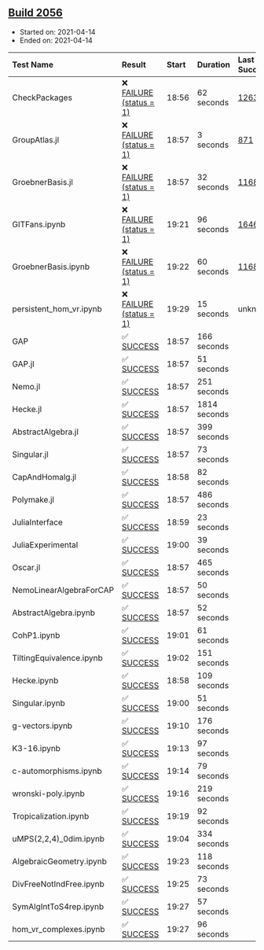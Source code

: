 ## [Build 2056](https://oscarci.mathematik.uni-kl.de/job/oscar-stable/2056/)

* Started on: 2021-04-14
* Ended on: 2021-04-14

| Test Name    | Result | Start | Duration | Last Success | First Failure |
|:-------------|:-------|:------|:---------|:-------------|:--------------|
| CheckPackages | ❌ [FAILURE (status = 1)](https://oscarci.mathematik.uni-kl.de/job/oscar-stable/2056/artifact/logs/build-2056/CheckPackages.log) | 18:56 | 62 seconds | [1263](https://oscarci.mathematik.uni-kl.de/job/oscar-stable/1263/) | [1264](https://oscarci.mathematik.uni-kl.de/job/oscar-stable/1264/) |
| GroupAtlas.jl | ❌ [FAILURE (status = 1)](https://oscarci.mathematik.uni-kl.de/job/oscar-stable/2056/artifact/logs/build-2056/GroupAtlas.jl.log) | 18:57 | 3 seconds | [871](https://oscarci.mathematik.uni-kl.de/job/oscar-stable/871/) | [872](https://oscarci.mathematik.uni-kl.de/job/oscar-stable/872/) |
| GroebnerBasis.jl | ❌ [FAILURE (status = 1)](https://oscarci.mathematik.uni-kl.de/job/oscar-stable/2056/artifact/logs/build-2056/GroebnerBasis.jl.log) | 18:57 | 32 seconds | [1168](https://oscarci.mathematik.uni-kl.de/job/oscar-stable/1168/) | [1169](https://oscarci.mathematik.uni-kl.de/job/oscar-stable/1169/) |
| GITFans.ipynb | ❌ [FAILURE (status = 1)](https://oscarci.mathematik.uni-kl.de/job/oscar-stable/2056/artifact/logs/build-2056/GITFans.ipynb.log) | 19:21 | 96 seconds | [1646](https://oscarci.mathematik.uni-kl.de/job/oscar-stable/1646/) | [1647](https://oscarci.mathematik.uni-kl.de/job/oscar-stable/1647/) |
| GroebnerBasis.ipynb | ❌ [FAILURE (status = 1)](https://oscarci.mathematik.uni-kl.de/job/oscar-stable/2056/artifact/logs/build-2056/GroebnerBasis.ipynb.log) | 19:22 | 60 seconds | [1168](https://oscarci.mathematik.uni-kl.de/job/oscar-stable/1168/) | [1169](https://oscarci.mathematik.uni-kl.de/job/oscar-stable/1169/) |
| persistent_hom_vr.ipynb | ❌ [FAILURE (status = 1)](https://oscarci.mathematik.uni-kl.de/job/oscar-stable/2056/artifact/logs/build-2056/persistent_hom_vr.ipynb.log) | 19:29 | 15 seconds | unknown | unknown |
| GAP | ✅ [SUCCESS](https://oscarci.mathematik.uni-kl.de/job/oscar-stable/2056/artifact/logs/build-2056/GAP.log) | 18:57 | 166 seconds |  |  |
| GAP.jl | ✅ [SUCCESS](https://oscarci.mathematik.uni-kl.de/job/oscar-stable/2056/artifact/logs/build-2056/GAP.jl.log) | 18:57 | 51 seconds |  |  |
| Nemo.jl | ✅ [SUCCESS](https://oscarci.mathematik.uni-kl.de/job/oscar-stable/2056/artifact/logs/build-2056/Nemo.jl.log) | 18:57 | 251 seconds |  |  |
| Hecke.jl | ✅ [SUCCESS](https://oscarci.mathematik.uni-kl.de/job/oscar-stable/2056/artifact/logs/build-2056/Hecke.jl.log) | 18:57 | 1814 seconds |  |  |
| AbstractAlgebra.jl | ✅ [SUCCESS](https://oscarci.mathematik.uni-kl.de/job/oscar-stable/2056/artifact/logs/build-2056/AbstractAlgebra.jl.log) | 18:57 | 399 seconds |  |  |
| Singular.jl | ✅ [SUCCESS](https://oscarci.mathematik.uni-kl.de/job/oscar-stable/2056/artifact/logs/build-2056/Singular.jl.log) | 18:57 | 73 seconds |  |  |
| CapAndHomalg.jl | ✅ [SUCCESS](https://oscarci.mathematik.uni-kl.de/job/oscar-stable/2056/artifact/logs/build-2056/CapAndHomalg.jl.log) | 18:58 | 82 seconds |  |  |
| Polymake.jl | ✅ [SUCCESS](https://oscarci.mathematik.uni-kl.de/job/oscar-stable/2056/artifact/logs/build-2056/Polymake.jl.log) | 18:57 | 486 seconds |  |  |
| JuliaInterface | ✅ [SUCCESS](https://oscarci.mathematik.uni-kl.de/job/oscar-stable/2056/artifact/logs/build-2056/JuliaInterface.log) | 18:59 | 23 seconds |  |  |
| JuliaExperimental | ✅ [SUCCESS](https://oscarci.mathematik.uni-kl.de/job/oscar-stable/2056/artifact/logs/build-2056/JuliaExperimental.log) | 19:00 | 39 seconds |  |  |
| Oscar.jl | ✅ [SUCCESS](https://oscarci.mathematik.uni-kl.de/job/oscar-stable/2056/artifact/logs/build-2056/Oscar.jl.log) | 18:57 | 465 seconds |  |  |
| NemoLinearAlgebraForCAP | ✅ [SUCCESS](https://oscarci.mathematik.uni-kl.de/job/oscar-stable/2056/artifact/logs/build-2056/NemoLinearAlgebraForCAP.log) | 18:57 | 50 seconds |  |  |
| AbstractAlgebra.ipynb | ✅ [SUCCESS](https://oscarci.mathematik.uni-kl.de/job/oscar-stable/2056/artifact/logs/build-2056/AbstractAlgebra.ipynb.log) | 18:57 | 52 seconds |  |  |
| CohP1.ipynb | ✅ [SUCCESS](https://oscarci.mathematik.uni-kl.de/job/oscar-stable/2056/artifact/logs/build-2056/CohP1.ipynb.log) | 19:01 | 61 seconds |  |  |
| TiltingEquivalence.ipynb | ✅ [SUCCESS](https://oscarci.mathematik.uni-kl.de/job/oscar-stable/2056/artifact/logs/build-2056/TiltingEquivalence.ipynb.log) | 19:02 | 151 seconds |  |  |
| Hecke.ipynb | ✅ [SUCCESS](https://oscarci.mathematik.uni-kl.de/job/oscar-stable/2056/artifact/logs/build-2056/Hecke.ipynb.log) | 18:58 | 109 seconds |  |  |
| Singular.ipynb | ✅ [SUCCESS](https://oscarci.mathematik.uni-kl.de/job/oscar-stable/2056/artifact/logs/build-2056/Singular.ipynb.log) | 19:00 | 51 seconds |  |  |
| g-vectors.ipynb | ✅ [SUCCESS](https://oscarci.mathematik.uni-kl.de/job/oscar-stable/2056/artifact/logs/build-2056/g-vectors.ipynb.log) | 19:10 | 176 seconds |  |  |
| K3-16.ipynb | ✅ [SUCCESS](https://oscarci.mathematik.uni-kl.de/job/oscar-stable/2056/artifact/logs/build-2056/K3-16.ipynb.log) | 19:13 | 97 seconds |  |  |
| c-automorphisms.ipynb | ✅ [SUCCESS](https://oscarci.mathematik.uni-kl.de/job/oscar-stable/2056/artifact/logs/build-2056/c-automorphisms.ipynb.log) | 19:14 | 79 seconds |  |  |
| wronski-poly.ipynb | ✅ [SUCCESS](https://oscarci.mathematik.uni-kl.de/job/oscar-stable/2056/artifact/logs/build-2056/wronski-poly.ipynb.log) | 19:16 | 219 seconds |  |  |
| Tropicalization.ipynb | ✅ [SUCCESS](https://oscarci.mathematik.uni-kl.de/job/oscar-stable/2056/artifact/logs/build-2056/Tropicalization.ipynb.log) | 19:19 | 92 seconds |  |  |
| uMPS(2,2,4)_0dim.ipynb | ✅ [SUCCESS](https://oscarci.mathematik.uni-kl.de/job/oscar-stable/2056/artifact/logs/build-2056/uMPS-2-2-4-_0dim.ipynb.log) | 19:04 | 334 seconds |  |  |
| AlgebraicGeometry.ipynb | ✅ [SUCCESS](https://oscarci.mathematik.uni-kl.de/job/oscar-stable/2056/artifact/logs/build-2056/AlgebraicGeometry.ipynb.log) | 19:23 | 118 seconds |  |  |
| DivFreeNotIndFree.ipynb | ✅ [SUCCESS](https://oscarci.mathematik.uni-kl.de/job/oscar-stable/2056/artifact/logs/build-2056/DivFreeNotIndFree.ipynb.log) | 19:25 | 73 seconds |  |  |
| SymAlgIntToS4rep.ipynb | ✅ [SUCCESS](https://oscarci.mathematik.uni-kl.de/job/oscar-stable/2056/artifact/logs/build-2056/SymAlgIntToS4rep.ipynb.log) | 19:27 | 57 seconds |  |  |
| hom_vr_complexes.ipynb | ✅ [SUCCESS](https://oscarci.mathematik.uni-kl.de/job/oscar-stable/2056/artifact/logs/build-2056/hom_vr_complexes.ipynb.log) | 19:27 | 96 seconds |  |  |

